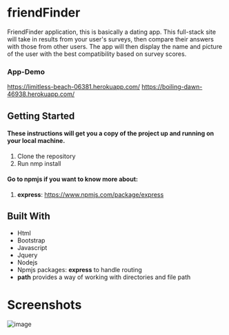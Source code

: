 # friendFinder
FriendFinder application, this is basically a dating app. This full-stack site will take in results from your user's surveys, then compare their answers with those from other users. The app will then display the name and picture of the user with the best compatibility based on survey scores.


### App-Demo
 https://limitless-beach-06381.herokuapp.com/
 https://boiling-dawn-46938.herokuapp.com/

## Getting Started
#### These instructions will get you a copy of the project up and running on your local machine.
1. Clone the repository
2. Run nmp install 
#### Go to npmjs if you want to know more about:
1. **express**: https://www.npmjs.com/package/express
## Built With
- Html
- Bootstrap
- Javascript
- Jquery
- Nodejs
- Npmjs packages: **express** to handle routing
- **path** provides a way of working with directories and file path
  
# Screenshots

![image](https://user-images.githubusercontent.com/54960706/71803985-13099e80-3017-11ea-8de0-aab3292ef926.png)


